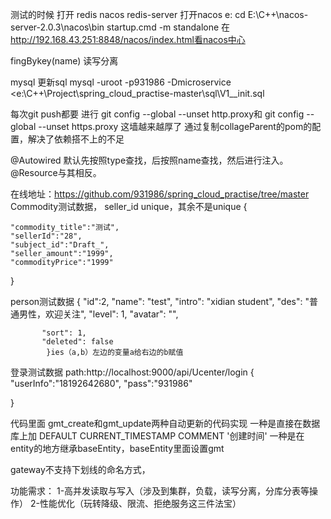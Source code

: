 测试的时候
打开 redis  nacos
  redis-server
 打开nacos
 e:    cd E:\C++\nacos-server-2.0.3\nacos\bin
startup.cmd -m standalone
在   http://192.168.43.251:8848/nacos/index.html看nacos中心

fingBykey(name)
读写分离

mysql  更新sql
mysql -uroot -p931986 -Dmicroservice <e:\C++\Project\spring_cloud_practise-master\sql\V1__init.sql

每次git push都要 进行 git config --global --unset http.proxy和 git config --global --unset https.proxy
这墙越来越厚了
通过复制collageParent的pom的配置，解决了依赖搭不上的不足


@Autowired 默认先按照type查找，后按照name查找，然后进行注入。@Resource与其相反。

在线地址：https://github.com/931986/spring_cloud_practise/tree/master
Commodity测试数据，
seller_id unique，其余不是unique
{

    "commodity_title":"测试",
    "sellerId":"28",
    "subject_id":"Draft_",
    "seller_amount":"1999",
    "commodityPrice":"1999"
}




person测试数据
    {
                 "id":2,
            "name": "test",
           "intro": "xidian student",
             "des": "普通男性，欢迎关注",
            "level": 1,
             "avatar": "",

           "sort": 1,
           "deleted": false
            }ies（a,b）左边的变量a给右边的b赋值
登录测试数据
path:http://localhost:9000/api/Ucenter/login
{
"userInfo":"18192642680",
"pass":"931986"

}

代码里面 gmt_create和gmt_update两种自动更新的代码实现
一种是直接在数据库上加   DEFAULT CURRENT_TIMESTAMP COMMENT '创建时间'
一种是在entity的地方继承baseEntity，baseEntity里面设置gmt

gateway不支持下划线的命名方式，


功能需求：
1-高并发读取与写入（涉及到集群，负载，读写分离，分库分表等操作）
2-性能优化（玩转降级、限流、拒绝服务这三件法宝）






